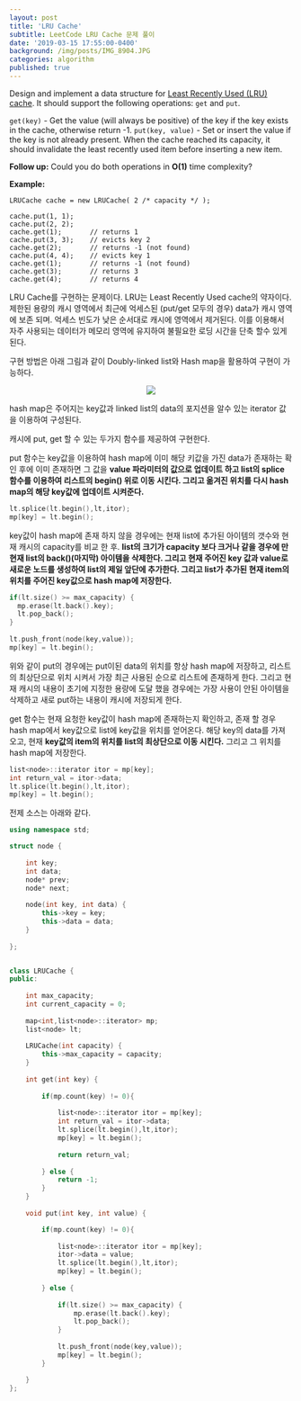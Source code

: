 ```yaml
---
layout: post
title: 'LRU Cache'
subtitle: LeetCode LRU Cache 문제 풀이
date: '2019-03-15 17:55:00-0400'
background: /img/posts/IMG_8904.JPG
categories: algorithm
published: true
---
```


Design and implement a data structure for [Least Recently Used (LRU) cache](https://en.wikipedia.org/wiki/Cache_replacement_policies#LRU). It should support the following operations: `get` and `put`.

`get(key)` - Get the value (will always be positive) of the key if the key exists in the cache, otherwise return -1.
`put(key, value)` - Set or insert the value if the key is not already present. When the cache reached its capacity, it should invalidate the least recently used item before inserting a new item.

**Follow up:**
Could you do both operations in **O(1)** time complexity?

**Example:**

```
LRUCache cache = new LRUCache( 2 /* capacity */ );

cache.put(1, 1);
cache.put(2, 2);
cache.get(1);       // returns 1
cache.put(3, 3);    // evicts key 2
cache.get(2);       // returns -1 (not found)
cache.put(4, 4);    // evicts key 1
cache.get(1);       // returns -1 (not found)
cache.get(3);       // returns 3
cache.get(4);       // returns 4
```

LRU Cache를 구현하는 문제이다. LRU는 Least Recently Used cache의 약자이다. 제한된 
용량의 캐시 영역에서 최근에 억세스된 (put/get 모두의 경우) data가 캐시 영역에 보존 되며. 
억세스 빈도가 낮은 순서대로 캐시에 영역에서 제거된다. 이를 이용해서 자주 사용되는 데이터가 
메모리 영역에 유지하여 불필요한 로딩 시간을 단축 할수 있게 된다.


구현 방법은 아래 그림과 같이 Doubly-linked list와 Hash map을 활용하여 구현이 가능하다. 


<center>
  <img class="img" src="https://cdn-images-1.medium.com/max/1600/0*fOwBd3z0XtHh7WN1.png">
</center>


hash map은 주어지는 key값과 linked list의 data의 포지션을 알수 있는 iterator 값을
이용하여 구성된다.

캐시에 put, get 할 수 있는 두가지 함수를 제공하여 구현한다.

put 함수는 key값을 이용하여 hash map에 이미 해당 키값을 가진 data가 존재하는 확인 후에
이미 존재하면 그 값을 **value 파라미터의 값으로 업데이트 하고 list의 splice 함수를 이용하여
리스트의 begin() 위로 이동 시킨다. 그리고 옮겨진 위치를 다시 hash map의 해당 key값에
업데이트 시켜준다.**

```c++
lt.splice(lt.begin(),lt,itor);
mp[key] = lt.begin();
```
key값이 hash map에 존재 하지 않을 경우에는 현재 list에 추가된 아이템의 갯수와 현재 캐시의
capacity를 비교 한 후. **list의 크기가 capacity 보다 크거나 같을 경우에 만 
현재 list의 back()(마지막) 아이템을 삭제한다. 그리고 현재 주어진 key 값과 value로 새로운
노드를 생성하여 list의 제일 앞단에 추가한다. 그리고 list가 추가된 현재 item의 위치를 
주어진 key값으로 hash map에 저장한다.** 

```c++
if(lt.size() >= max_capacity) {
  mp.erase(lt.back().key);
  lt.pop_back();
}
            
lt.push_front(node(key,value));
mp[key] = lt.begin();
```
위와 같이 put의 경우에는 put이된 data의 위치를 항상 hash map에 저장하고, 리스트의 
최상단으로 위치 시켜서 가장 최근 사용된 순으로 리스트에 존재하게 한다. 그리고 현재 캐시의
내용이 초기에 지정한 용량에 도달 했을 경우에는 가장 사용이 안된 아이템을 삭제하고 새로 
put하는 내용이 캐시에 저장되게 한다.


get 함수는 현재 요청한 key값이 hash map에 존재하는지 확인하고, 존재 할 경우
hash map에서 key값으로 list에 key값을 위치를 얻어온다. 해당 key의 data를
가져오고, 현재 **key값의 item의 위치를 list의 최상단으로 이동 시킨다.** 그리고 
그 위치를 hash map에 저장한다.

```c++
list<node>::iterator itor = mp[key];
int return_val = itor->data;
lt.splice(lt.begin(),lt,itor);
mp[key] = lt.begin();
```



전제 소스는 아래와 같다.

```c++
using namespace std;

struct node {
    
    int key;
    int data;
    node* prev;
    node* next;
    
    node(int key, int data) {
        this->key = key;
        this->data = data;
    }
    
};


class LRUCache {
public:
    
    int max_capacity;
    int current_capacity = 0;
    
    map<int,list<node>::iterator> mp;
    list<node> lt;
    
    LRUCache(int capacity) {
        this->max_capacity = capacity;
    }
    
    int get(int key) {
        
        if(mp.count(key) != 0){
            
            list<node>::iterator itor = mp[key];
            int return_val = itor->data;
            lt.splice(lt.begin(),lt,itor);
            mp[key] = lt.begin();
            
            return return_val;
            
        } else {
            return -1;
        }
    }
    
    void put(int key, int value) {

        if(mp.count(key) != 0){
            
            list<node>::iterator itor = mp[key];
            itor->data = value;
            lt.splice(lt.begin(),lt,itor);
            mp[key] = lt.begin();
            
        } else {
            
            if(lt.size() >= max_capacity) {
                mp.erase(lt.back().key);
                lt.pop_back();
            }
            
            lt.push_front(node(key,value));
            mp[key] = lt.begin();
        }

    }
};
```
